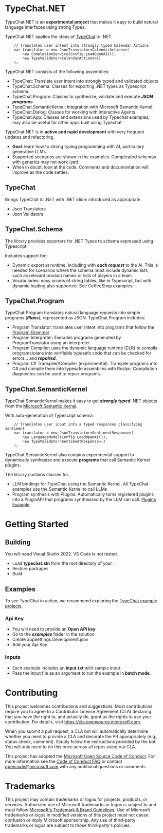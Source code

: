 # TypeChat.NET

TypeChat.NET is an **experimental project** that makes it easy to build natural language interfaces using strong Types. 

TypeChat.NET applies the ideas of [TypeChat](https://github.com/microsoft/TypeChat) to .NET. 

        // Translates user intent into strongly typed Calendar Actions
        var translator = new JsonTranslator<CalendarActions>(
            new CompletionService(Config.LoadOpenAI()),
            new TypeValidator<CalendarActions>()
        );

TypeChat.NET consists of the following assemblies:
* TypeChat: Translate user intent into strongly typed and validated objects
* TypeChat.Schema: Classes for exporting .NET types as Typescript schema. 
* TypeChat.Program: Classes to synthesize, validate and execute ***JSON programs*** 
* TypeChat.SemanticKernel: Integration with Microsoft Semantic Kernel. 
* TypeChat.Dialog: Classes for working with interactive Agents
* TypeChat.App: Classes and extensions used by Typechat examples; may also be useful for other apps built using Typechat

TypeChat.NET is in **active and rapid development** with very frequent updates and refactoring. 
- **Goal**: learn how to strong typing programming with AI, particulary generative LLMs. 
- Supported scenarios are shown in the examples. Complicated schemas with generics may not work (yet). 
- When in doubt, look at the code. Comments and documentation will improve as the code settles. 


## TypeChat ##
Brings TypeChat to .NET with .NET idiom introduced as appropriate.
- Json Translators
- Json Validators

## TypeChat.Schema ##
The library provides exporters for .NET Types to schema expressed using Typescript. 

Includes support for:
* Dynamic export at runtime, including with ***each request*** to the AI. This is needed for scenarios where the schema must include dynamic lists, such as relevant product names or lists of players in a team.
* Vocabularies: easy unions of string tables, like in Typescript, but with dynamic loading also supported. See CoffeeShop examples.

## TypeChat.Program ##
TypeChat.Program translates natural language requests into simple programs (***Plans***), represented as JSON. TypeChat.Program includes:
- Program Translator: translates user intent into programs that follow the [Program Grammar](src/typechat.program/ProgramSchema.ts)
- Program Interpreter: Executes programs generated by ProgramTranslator using an interpreter.
- Program Compiler: uses the dynamic language runtime (DLR) to compile programs/plans into verifiable typesafe code that can be checked for errors... and ***repaired***. 
- Program C# Transpiler/Compiler (experimental): Transpile programs into C# and compile them into typesafe assemblies with Roslyn. Compilation diagnostics can be used to repair programs.  

## TypeChat.SemanticKernel ##
TypeChat.SemanticKernel makes it easy to get ***strongly typed*** .NET objects from the [Microsoft Semantic Kernel](https://github.com/microsoft/semantic-kernel).

With auto-generation of Typescript schema:

        // Translates user input into a typed responses classifying sentiment
        var translator = new JsonTranslator<SentimentResponse>(
            new LanguageModel(Config.LoadOpenAI()),
            new TypeValidator<SentimentResponse>()
        );

TypeChat.SemanticKernel also contains experimental support to dynamically synthesize and execute **programs** that call Semantic Kernel plugins. 

The library contains classes for:
* LLM bindings for TypeChat using the Semantic Kernel. All TypeChat examples use the Semantic Kernel to call LLMs
* Program synthesis with Plugins: Automatically turns registered plugins into a PluginAPI that programs synthesized by the LLM can call. [Plugins Example](examples/Plugins/Program.cs)

# Getting Started 
## Building
You will need Visual Studio 2022. VS Code is not tested. 
* Load **typechat.sln** from the root directory of your . 
* Restore packages
* Build

## Examples

To see TypeChat in action, we recommend exploring the [TypeChat example projects](./examples). 

### Api Key
- You will need to provide an **Open API key**
- Go to the ***examples*** folder in the solution
- Create appSettings.Development.json
- Add your Api Key

### Inputs
- Each example includes an **input.txt** with sample input. 
- Pass the input file as an argument to run the example in **batch mode**. 

# Contributing

This project welcomes contributions and suggestions.  Most contributions require you to agree to a
Contributor License Agreement (CLA) declaring that you have the right to, and actually do, grant us
the rights to use your contribution. For details, visit https://cla.opensource.microsoft.com.

When you submit a pull request, a CLA bot will automatically determine whether you need to provide
a CLA and decorate the PR appropriately (e.g., status check, comment). Simply follow the instructions
provided by the bot. You will only need to do this once across all repos using our CLA.

This project has adopted the [Microsoft Open Source Code of Conduct](https://opensource.microsoft.com/codeofconduct/).
For more information see the [Code of Conduct FAQ](https://opensource.microsoft.com/codeofconduct/faq/) or
contact [opencode@microsoft.com](mailto:opencode@microsoft.com) with any additional questions or comments.

# Trademarks

This project may contain trademarks or logos for projects, products, or services. Authorized use of Microsoft 
trademarks or logos is subject to and must follow 
[Microsoft's Trademark & Brand Guidelines](https://www.microsoft.com/en-us/legal/intellectualproperty/trademarks/usage/general).
Use of Microsoft trademarks or logos in modified versions of this project must not cause confusion or imply Microsoft sponsorship.
Any use of third-party trademarks or logos are subject to those third-party's policies.

